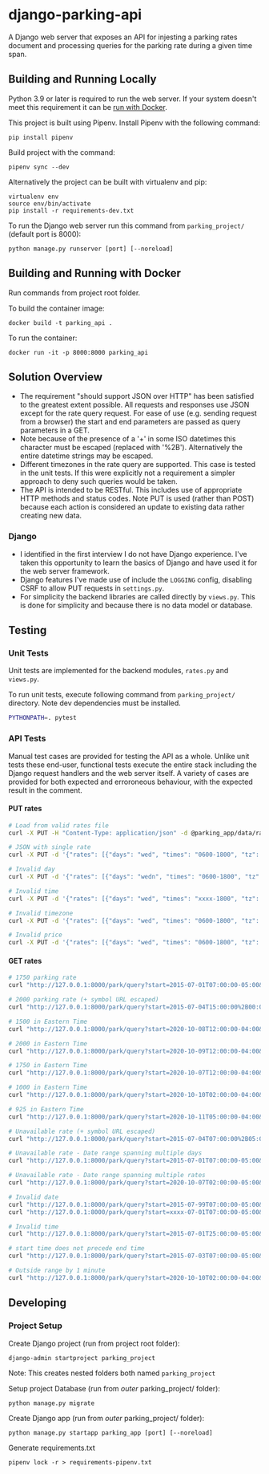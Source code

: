 # django-parking-api
A Django web server that exposes an API for injesting a parking rates document and processing queries for the parking rate during a given time span.


## Building and Running Locally
Python 3.9 or later is required to run the web server.  If your system doesn't meet this requirement it can be [run with Docker](#Building-and-Running-with-Docker).

This project is built using Pipenv.  Install Pipenv with the following command:
```
pip install pipenv
```

Build project with the command:
```
pipenv sync --dev
```

Alternatively the project can be built with virtualenv and pip:
```
virtualenv env
source env/bin/activate
pip install -r requirements-dev.txt
```

To run the Django web server run this command from `parking_project/` (default port is 8000):
```
python manage.py runserver [port] [--noreload]
```


## Building and Running with Docker
Run commands from project root folder.

To build the container image:
```
docker build -t parking_api .
```

To run the container:
```
docker run -it -p 8000:8000 parking_api
```


## Solution Overview
* The requirement "should support JSON over HTTP" has been satisfied to the greatest extent possible.  All requests and responses use JSON except for the rate query request.  For ease of use (e.g. sending request from a browser) the start and end parameters are passed as query parameters in a GET.
* Note because of the presence of a '+' in some ISO datetimes this character must be escaped (replaced with '%2B').  Alternatively the entire datetime strings may be escaped.
* Different timezones in the rate query are supported.  This case is tested in the unit tests.  If this were explicitly not a requirement a simpler approach to deny such queries would be taken.
* The API is intended to be RESTful.  This includes use of appropriate HTTP methods and status codes.  Note PUT is used (rather than POST) because each action is considered an update to existing data rather creating new data.
### Django
* I identified in the first interview I do not have Django experience.  I've taken this opportunity to learn the basics of Django and have used it for the web server framework.
* Django features I've made use of include the `LOGGING` config, disabling CSRF to allow PUT requests in `settings.py`.
* For simplicity the backend libraries are called directly by `views.py`.  This is done for simplicity and because there is no data model or database.


## Testing

### Unit Tests
Unit tests are implemented for the backend modules, `rates.py` and `views.py`.

To run unit tests, execute following command from `parking_project/` directory.  Note dev dependencies must be installed.
```bash
PYTHONPATH=. pytest
```

### API Tests
Manual test cases are provided for testing the API as a whole.  Unlike unit tests these end-user, functional tests execute the entire stack including the Django request handlers and the web server itself.  A variety of cases are provided for both expected and erroroneous behaviour, with the expected result in the comment.

#### PUT rates
```bash
# Load from valid rates file
curl -X PUT -H "Content-Type: application/json" -d @parking_app/data/rates.json  "http://127.0.0.1:8000/park/rates"

# JSON with single rate
curl -X PUT -d '{"rates": [{"days": "wed", "times": "0600-1800", "tz": "America/Chicago", "price": 1750}]}'  "http://127.0.0.1:8000/park/rates"

# Invalid day
curl -X PUT -d '{"rates": [{"days": "wedn", "times": "0600-1800", "tz": "America/Chicago", "price": 1750}]}'  "http://127.0.0.1:8000/park/rates"

# Invalid time
curl -X PUT -d '{"rates": [{"days": "wed", "times": "xxxx-1800", "tz": "America/Chicago", "price": 1750}]}'  "http://127.0.0.1:8000/park/rates"

# Invalid timezone
curl -X PUT -d '{"rates": [{"days": "wed", "times": "0600-1800", "tz": "America/Scranton", "price": 1750}]}'  "http://127.0.0.1:8000/park/rates"

# Invalid price
curl -X PUT -d '{"rates": [{"days": "wed", "times": "0600-1800", "tz": "America/Chicago", "price": -1750}]}'  "http://127.0.0.1:8000/park/rates"
```

#### GET rates
```bash
# 1750 parking rate
curl "http://127.0.0.1:8000/park/query?start=2015-07-01T07:00:00-05:00&end=2015-07-01T12:00:00-05:00"

# 2000 parking rate (+ symbol URL escaped)
curl "http://127.0.0.1:8000/park/query?start=2015-07-04T15:00:00%2B00:00&end=2015-07-04T20:00:00%2B00:00"

# 1500 in Eastern Time
curl "http://127.0.0.1:8000/park/query?start=2020-10-08T12:00:00-04:00&end=2020-10-08T18:00:00-04:00"

# 2000 in Eastern Time
curl "http://127.0.0.1:8000/park/query?start=2020-10-09T12:00:00-04:00&end=2020-10-09T18:00:00-04:00"

# 1750 in Eastern Time
curl "http://127.0.0.1:8000/park/query?start=2020-10-07T12:00:00-04:00&end=2020-10-07T18:00:00-04:00"

# 1000 in Eastern Time
curl "http://127.0.0.1:8000/park/query?start=2020-10-10T02:00:00-04:00&end=2020-10-10T06:00:00-04:00"

# 925 in Eastern Time
curl "http://127.0.0.1:8000/park/query?start=2020-10-11T05:00:00-04:00&end=2020-10-11T07:00:00-04:00"

# Unavailable rate (+ symbol URL escaped)
curl "http://127.0.0.1:8000/park/query?start=2015-07-04T07:00:00%2B05:00&end=2015-07-04T20:00:00%2B05:00"

# Unavailable rate - Date range spanning multiple days
curl "http://127.0.0.1:8000/park/query?start=2015-07-01T07:00:00-05:00&end=2015-07-02T12:00:00-05:00"

# Unavailable rate - Date range spanning multiple rates
curl "http://127.0.0.1:8000/park/query?start=2020-10-07T02:00:00-05:00&end=2020-10-07T18:00:00-05:00"

# Invalid date
curl "http://127.0.0.1:8000/park/query?start=2015-07-99T07:00:00-05:00&end=2015-07-01T12:00:00-05:00"
curl "http://127.0.0.1:8000/park/query?start=xxxx-07-01T07:00:00-05:00&end=2015-07-01T12:00:00-05:00"

# Invalid time
curl "http://127.0.0.1:8000/park/query?start=2015-07-01T25:00:00-05:00&end=2015-07-01T12:00:00-05:00"

# start time does not precede end time
curl "http://127.0.0.1:8000/park/query?start=2015-07-03T07:00:00-05:00&end=2015-07-02T12:00:00-05:00"

# Outside range by 1 minute
curl "http://127.0.0.1:8000/park/query?start=2020-10-10T02:00:00-04:00&end=2020-10-10T06:01:00-04:00"
```


## Developing
### Project Setup
Create Django project (run from project root folder):
```
django-admin startproject parking_project
```
Note: This creates nested folders both named `parking_project`

Setup project Database (run from _outer_ parking_project/ folder):
```
python manage.py migrate
```

Create Django app (run from _outer_ parking_project/ folder):
```
python manage.py startapp parking_app [port] [--noreload]
```

Generate requirements.txt
```
pipenv lock -r > requirements-pipenv.txt
```
